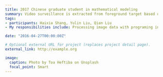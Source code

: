 ```yaml
---
title: 2017 Chinese graduate student in mathematical modeling
summary: Video surveillance is extracted from foreground target based on surveillance video.
tags:
- participants: Haixia Shang, Yulin Liu, Qian Liu 
- My responsibilities include: Processing image data with programing in matlab and drafting the report

date: "2016-04-27T00:00:00Z"

# Optional external URL for project (replaces project detail page).
external_link: http://example.org

image:
  caption: Photo by Toa Heftiba on Unsplash
  focal_point: Smart
---
```


